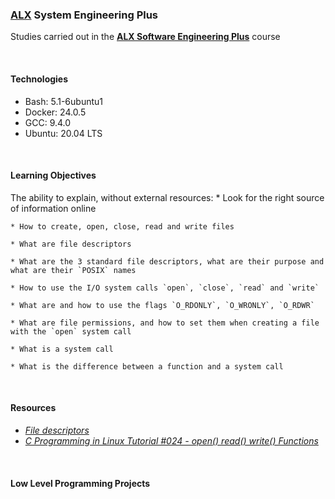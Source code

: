 ### [ALX](https://www.alxafrica.com/) System Engineering Plus

Studies carried out in the **[ALX Software Engineering Plus](https://www.alxafrica.com/software-engineering-plus/)** course

<br />

#### Technologies

* Bash:     5.1-6ubuntu1
* Docker:   24.0.5
* GCC:      9.4.0
* Ubuntu:   20.04 LTS

<br />

#### Learning Objectives

The ability to explain, without external resources:
	* Look for the right source of information online

	* How to create, open, close, read and write files

	* What are file descriptors

	* What are the 3 standard file descriptors, what are their purpose and what are their `POSIX` names

	* How to use the I/O system calls `open`, `close`, `read` and `write`

	* What are and how to use the flags `O_RDONLY`, `O_WRONLY`, `O_RDWR`

	* What are file permissions, and how to set them when creating a file with the `open` system call

	* What is a system call

	* What is the difference between a function and a system call

<br />

#### Resources

* _[File descriptors](https://en.wikipedia.org/wiki/File_descriptor)_
* _[C Programming in Linux Tutorial #024 - open() read() write() Functions](https://www.youtube.com/watch?v=e-srF6c3TJ8)_

<br />

#### Low Level Programming Projects

<br />

